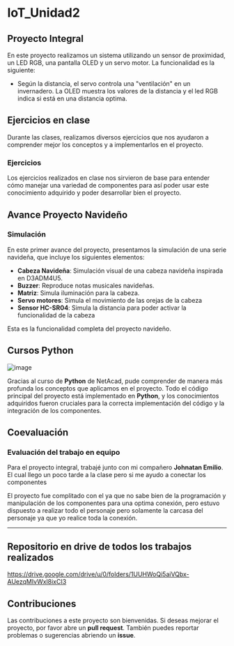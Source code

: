 # IoT_Unidad2

## Proyecto Integral

En este proyecto realizamos un sistema utilizando un sensor de proximidad, un LED RGB, una pantalla OLED y un servo motor. La funcionalidad es la siguiente:

- Según la distancia, el servo controla una "ventilación" en un invernadero. La OLED muestra los valores de la distancia y el led RGB indica si está en una distancia optima.

## Ejercicios en clase

Durante las clases, realizamos diversos ejercicios que nos ayudaron a comprender mejor los conceptos y a implementarlos en el proyecto.

### Ejercicios

Los ejercicios realizados en clase nos sirvieron de base para entender cómo manejar una variedad de componentes para así poder usar este conocimiento adquirido y poder desarrollar bien el proyecto.

## Avance Proyecto Navideño

### Simulación

En este primer avance del proyecto, presentamos la simulación de una serie navideña, que incluye los siguientes elementos:

- **Cabeza Navideña**: Simulación visual de una cabeza navideña inspirada en D3ADM4U5.
- **Buzzer**: Reproduce notas musicales navideñas.
- **Matriz**: Simula iluminación para la cabeza.
- **Servo motores**: Simula el movimiento de las orejas de la cabeza
- **Sensor HC-SR04**: Simula la distancia para poder activar la funcionalidad de la cabeza

Esta es la funcionalidad completa del proyecto navideño.

## Cursos Python

![image](https://github.com/user-attachments/assets/f06b533d-37d9-49d8-b6ad-41dcf7b69659)

Gracias al curso de **Python** de NetAcad, pude comprender de manera más profunda los conceptos que aplicamos en el proyecto. Todo el código principal del proyecto está implementado en **Python**, y los conocimientos adquiridos fueron cruciales para la correcta implementación del código y la integración de los componentes.

## Coevaluación

### Evaluación del trabajo en equipo

Para el proyecto integral, trabajé junto con mi compañero **Johnatan Emilio**. El cual llego un poco tarde a la clase pero si me ayudo a conectar los componentes

El proyecto fue complitado con el ya que no sabe bien de la programación y manipulación de los componentes para una optima conexión, pero estuvo dispuesto a realizar todo el personaje pero solamente la carcasa del personaje ya que yo realice toda la conexión.

---
## Repositorio en drive de todos los trabajos realizados

https://drive.google.com/drive/u/0/folders/1UUHWoQi5aiVQbx-AUezqMIvWxl8ixCI3

## Contribuciones

Las contribuciones a este proyecto son bienvenidas. Si deseas mejorar el proyecto, por favor abre un **pull request**. También puedes reportar problemas o sugerencias abriendo un **issue**.

